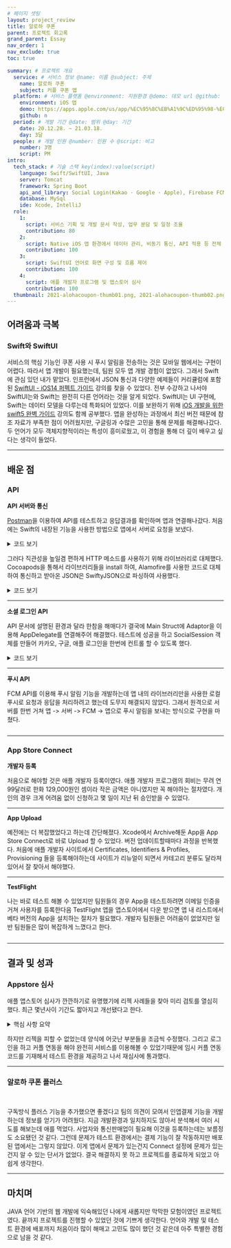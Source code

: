 ```yaml
---
# 페이지 셋팅
layout: project_review
title: 알로하 쿠폰
parent: 프로젝트 회고록
grand_parent: Essay
nav_order: 1
nav_exclude: true
toc: true

summary: # 프로젝트 개요
  service: # 서비스 정보 @name: 이름 @subject: 주제
    name: 알로하 쿠폰
    subject: 커플 쿠폰 앱
  platform: # 서비스 플랫폼 @environment: 지원환경 @demo: 데모 url @github: 깃헙 url, @value: default -> n
    environment: iOS 앱
    demo: https://apps.apple.com/us/app/%EC%95%8C%EB%A1%9C%ED%95%98-%EC%BF%A0%ED%8F%B0/id1548121101
    github: n
  period: # 개발 기간 @date: 범위 @day: 기간
    date: 20.12.28. ~ 21.03.18.
    day: 3달
  people: # 개발 인원 @number: 인원 수 @script: 비고
    number: 3명
    script: PM
intro:
  tech_stack: # 기술 스택 key(index):value(script)
    language: Swift/SwiftUI, Java
    server: Tomcat
    framework: Spring Boot
    api_and_library: Social Login(Kakao · Google · Apple), Firebase FCM Notification, Apple In-App Purchase API, Alamofire, SwiftyJSON, JPA, QueryDsl, Lombok, okhttp3, Jasypt
    database: MySql
    ide: Xcode, IntelliJ
  role:
    1:
      script: 서비스 기획 및 개발 문서 작성, 업무 분담 및 일정 조율
      contribution: 80
    2:
      script: Native iOS 앱 환경에서 데이터 관리, 비동기 통신, API 적용 등 전체 기능 구현
      contribution: 100
    3:
      script: SwiftUI 언어로 화면 구성 및 흐름 제어
      contribution: 100
    4:
      script: 애플 개발자 프로그램 및 앱스토어 심사
      contribution: 100
  thumbnail: 2021-alohacoupon-thumb01.png, 2021-alohacoupon-thumb02.png, 2021-alohacoupon-thumb03.png
---
```


## 어려움과 극복
### Swift와 SwiftUI

서비스의 핵심 기능인 쿠폰 사용 시 푸시 알림을 전송하는 것은 모바일 웹에서는 구현이 어렵다. 
따라서 앱 개발이 필요했는데, 팀원 모두 앱 개발 경험이 없었다. 그래서 Swift에 관심 있던 내가 맡았다.
인프런에서 JSON 통신과 다양한 예제들이 커리큘럼에 포함된 
[SwiftUI - iOS14 퍼펙트 가이드](https://www.inflearn.com/course/swift-ui-ios14/dashboard) 강의를 찾을 수 있었다.
전부 수강하고 나서야 SwiftUI는와 Swift는 완전히 다른 언어라는 것을 알게 되었다.
SwiftUI는 UI 구현에, Swift는 데이터 모델을 다루는데 특화되어 있었다.
이를 보완하기 위해 [iOS 개발을 위한 swift5 완벽 가이드](https://www.inflearn.com/course/Swift-KXcoding/dashboard) 강의도 함께 공부했다.
앱을 완성하는 과정에서 최신 버전 때문에 참조 자료가 부족한 점이 어려웠지만, 
구글링과 수많은 고민을 통해 문제를 해결해나갔다. 
두 언어가 모두 객체지향적이라는 특성이 흥미로웠고, 
이 경험을 통해 더 깊이 배우고 싶다는 생각이 들었다.

---


## 배운 점
### API
**API 서버와 통신**

[Postman](https://www.postman.com/)을 이용하여 API를 테스트하고 응답결과를 확인하며 앱과 연결해나갔다. 
처음에는 Swift의 내장된 기능을 사용한 방법으로 앱에서 서버로 요청을 보냈다.

<details class="my-5">
<summary class="pb-5 text-purple-000 fw-500">코드 보기</summary>
<div markdown="1">

```swift
class WebService{
	func getCoupon(completion: @escaping ([CouponVO]) -> Void) {
    	guard let url = URL(string: "") else {
        	return
        }
    
    	URLSession.shared.dataTask(with: url) { (data, response, err) in
 	 	  	guard let hasData = data else {
       		 	return
     	  	 }
             
             let coupons = try! JSONDecoder().decode([CouponVO].self, from: hasData)
             completion(coupons)
    	}
    }.resume()
    
}
```

</div>
</details>


그러다 직관성을 높일겸 편하게 HTTP 메소드를 사용하기 위해 라이브러리로 대체했다.
Cocoapods을 통해서 라이브러리들을 install 하여, 
Alamofire를 사용한 코드로 대체하여 통신하고 받아온 JSON은 SwiftyJSON으로 파싱하여 사용했다.


<details class="my-5">
<summary class="pb-5 text-purple-000 fw-500">코드 보기</summary>
<div markdown="1">

```swift
class WebService{
	func getCoupon(){
    	let url = ""
        AF.request(
        	url,
        	method: .get,
            parameters: nil,
            encoding: URLencoding.default,
            header: ["Content-Type":"application/json", "Accept":"application/json"]
            )
        .validate(statusCode: 200..<300)
        .responseJSON{ (json) in
        	print(json)
        }
    }
}
```

</div>
</details>

---

**소셜 로그인 API**

API 문서에 설명된 환경과 달라 한참을 해매다가 결국에 Main Struct에 Adaptor을 이용해 AppDelegate를 연결해주어 해결했다.
테스트에 성공을 하고 SocialSession 객체를 만들어 카카오, 구글, 애플 로그인을 한번에 컨트롤 할 수 있도록 했다.

<details class="my-5">
<summary class="pb-5 text-purple-000 fw-500">코드 보기</summary>
<div markdown="1">

```swift
import SwiftUI
import KakaoSDKCommon
import KakaoSDKAuth
import Firebase
import GoogleSignIn


class AppDelegate: NSObject, UIApplicationDelegate, GIDSignInDelegate {
	// 카카오 로그인
    func application(_ application: UIApplication, didFinishLaunchingWithOptions launchOptions: [UIApplication.LaunchOptionsKey : Any]? = nil) -> Bool {
        print("didFinishLaunchingWithOptions called!")
        
        KakaoSDKCommon.initSDK(appKey: "", loggingEnable:true)
        
        return true
    }
    
    // 구글 로그인
    func application(_ application: UIApplication, didFinishLaunchingWithOptions launchOptions: [UIApplication.LaunchOptionsKey : Any]? = nil) -> Bool {
        print("didFinishLaunchingWithOptions called!")
                
        FirebaseApp.configure()
        
        GIDSignIn.sharedInstance().clientID = FirebaseApp.app()?.options.clientID
        GIDSignIn.sharedInstance().delegate = self
        
        return true
    }
    
    
    func sign(_ signIn: GIDSignIn!, didSignInFor user: GIDGoogleUser!, withError error: Error!) {
        guard let user = user else{
            print(error.localizedDescription)
            return}
        
        let credential =
            GoogleAuthProvider.credential(withIDToken: user.authentication.idToken, accessToken: user.authentication.accessToken)
        
        Auth.auth().signIn(with: credential){ (result, err) in
            if err != nil{
                print((err?.localizedDescription)!)
                return
            }
            // SocialSession
            signTemp.set(platform:"google",id:(result?.user.email)!)
            print((result?.user.email)!)
        }
    }
}
```



애플 로그인은 화면에서 구현을 하게끔 되어있었다.

```swift
 SignInWithAppleButton(.signIn,
 	onRequest:{ (request) in
    	request.requestedScopes = [.fullName, .email]
    }, onCompletion:{ (result) in
    	switch result{
        	case .success(let authorization) :
            	if let appleIDCredential = authorization.credential as? ASAuthorizationAppleIDCredential {
                	let userId = appleIDCredential.user
                    let identityToken = appleIDCredential.identityToken
                    let authCode = appleIDCredential.authorizationCode
                    let email = appleIDCredential.email
                    let givenName = appleIDCredential.fullName?.givenName
                    let familyName = appleIDCredential.fullName?.familyName
                    let state = appleIDCredential.state
                    socialSession.set(state: true, id: userId)
                    isLogin.toggle()
				}
        	break
        case .failure(let error) :
             break
        }
	}
)
```


</div>
</details>

---

**푸시 API**

FCM API를 이용해 푸시 알림 기능을 개발하는데 앱 내의 라이브러리만을 사용한 로컬 푸시로 요청과 응답을 처리하려고 했는데 도무지 해결되지 않았다.
그래서 원격으로 서버를 한번 거쳐 앱 -> 서버 -> FCM -> 앱으로 푸시 알림을 보내는 방식으로 구현을 마쳤다.

<img class="cdn-img" id="2021-alohacoupon-image01.png"/>

---

### App Store Connect
**개발자 등록**

처음으로 해야할 것은 애플 개발자 등록이였다. 애플 개발자 프로그램의 회비는 무려 연 99달러로 한화 129,000원인 셈이라 작은 금액은 아니였지만 꼭 해야하는 절차였다. 개인의 경우 크게 어려움 없이 신청하고 몇 일이 지난 뒤 승인받을 수 있었다.

---

**App Upload**

예전에는 더 복잡했었다고 하는데 간단해졌다. Xcode에서 Archive해둔 App을 App Store Connect로 바로 Upload 할 수 있었다. 버전 업데이트할때마다 과정을 반복했다. 
처음에 애플 개발자 사이트에서 Certificates, Identifiers & Profiles, Provisioning 들을 등록해야하는데 사이트가 리뉴얼이 되면서 카테고리 분류도 달라져있어서 잘 찾아서 해야했다.

---

**TestFlight**

나는 바로 테스트 해볼 수 있었지만 팀원들의 경우 App을 테스트하려면 이메일 인증을 거쳐 사용자를 등록한다음 
TestFlight 앱을 앱스토어에서 다운 받으면 앱 내 리스트에서 베타 버전의 App을 설치하는 절차가 필요했다. 
개발자 팀원들은 어려움이 없었지만 일반 팀원들은 많이 복잡하게 느꼈다고 한다.

<img class="cdn-img" id="2021-alohacoupon-image02.jpeg"/>

---

## 결과 및 성과
### Appstore 심사
애플 앱스토어 심사가 깐깐하기로 유명했기에 리젝 사례들을 찾아 미리 검토를 열심히 했다. 최근 몇년사이 기간도 짧아지고 개선됐다고 한다.

<details class="highlight p-5" >

<summary class="text-purple-000">핵심 사항 요약</summary>

<div markdown="1">


---


**TIP**


-   애플 심사원은 한글을 읽을 수 있다.

-   코드를 뜯어보지 않고 표면적인 기능을 심사한다.

-   앱이 복잡하면 심사에 걸리는 시간이 길어진다.

-   보통 2일 내에 승인, 리젝이 나는 경우가 많다.

-   미국 휴일을 포함하는 경우 심사 기간이 매우 길어진다.


---


**REJECT CASE**


-   로고, 저작권 도용

    샘플 데이터, 아이콘, 스크린샷에 주의한다.


-   앱 빌더 사용

    다른 사업체의 앱을 하나의 계정으로 관리하는 것은 불가능하다.


-   테스트용 아이디

    애플 심사 직원은 회원가입을 하지 않는다.


-   회원가입 필수 필드

    GDPR(개인정보보호법)에 따라 표면적으로 연관성이 없다면 설득해야하고 보통 리젝된다.


-   ip 노출

    앱을 사용하는 도중 어떤 이유로든 ip가 노출되어선 안되고 반드시 도메인이 연결되어 있어야한다.


-   테스트 콘텐츠 노출

    차라리 아무 컨텐츠가 없는건 괜찮지만 test와 같은 개발을 위한 단어가 들어있으면 리젝 사유이다.



---


**ATTENTION**


-   통신

    -   HTTPS 프로토콜을 준수한다.

-   소셜 로그인

    -   일반 로그인 혹은 게스트 로그인이 필요하다.

    -   로그인 이외에 소셜 기능을 사용한다.

    -   애플 로그인은 필수로 탑재한다.

-   완성도

    -   오류가 발생하지 않는다.

    -   앱으로 만들지 않아도 될 정도의 단순한 기능 구성이 아니다.

    -   형편없는 서비스 디자인이 아니다.

-   결제

    -   인앱으로 구입해야하는 디지털 재화를 다른 방식(쿠폰과 같은)으로 제공하지 않는다.

    -   인앱으로 구입해야하는 디지털 재화를구입해서 상대방에게 선물하는 기능을 제공하지 않는다.

    -   초대, 리뷰에 대한 리워드를 주지 않는다.

-   스크린샷

    -   아이폰이 아닌 형태의 스마트폰이 그려져 있는 앱 스크린샷을 제출하지 않는다.


</div>

</details>

<img class="cdn-img" id="2021-alohacoupon-image03.png"/>

하지만 리젝을 피할 수 없었는데 양식에 어긋난 부분들을 조금씩 수정했다.
그리고 로그인을 하고 커플 연동을 해야 완전히 서비스를 이용해볼 수 있었기때문에
임시 커플 연동 코드를 기재해서 테스트 환경을 제공하고 나서 재심사에 통과했다.

---

### 알로하 쿠폰 플러스
<img class="cdn-img" id="2021-alohacoupon-image04.png"/>

<img class="cdn-img" id="2021-alohacoupon-image05.png"/>

구독방식 플러스 기능을 추가했으면 좋겠다고 팀의 의견이 모여서 인앱결제 기능을 개발하는데 정보를 얻기가 어려웠다.
지금 개발환경과 일치하지도 않아서 분석해서 여러 시도를 해보는데 애를 먹었다.
사업자와 통신판매업이 필요해 이것을 등록하는데는 보름정도 소요됐던 것 같다.
그런데 문제가 테스트 환경에서는 결제 기능이 잘 작동하지만 배포된 앱에서는 그렇지 않았다.
이게 앱에서 문제가 있는건지 Connect 설정에 문제가 있는건지 알 수 있는 단서가 없었다.
결국 해결하지 못 하고 프로젝트를 종료하게 되었고 아쉽게 생각한다.

---

## 마치며
JAVA 언어 기반의 웹 개발에 익숙해있던 나에게 새롭지만 막막한 모험이였던 프로젝트였다. 
끝까지 프로젝트를 진행할 수 있었던 것에 기쁘게 생각한다.
언어와 개발 및 테스트 환경에 배포까지 처음이라 많이 해매고 고민도 많이 했던 것 같은데 아주 특별한 경험으로 남을 것 같다.

<img class="cdn-img" id="2021-alohacoupon-image06.png"/>

